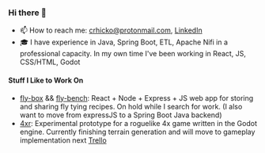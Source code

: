 ### Hi there 👋

- 📫 How to reach me: crhicko@protonmail.com, [LinkedIn](https://www.linkedin.com/in/clayton-hickok-10b2a814a/)
- 🎓 I have experience in Java, Spring Boot, ETL, Apache Nifi in a professional capacity. In my own time I've been working in React, JS, CSS/HTML, Godot

#### Stuff I Like to Work On
- [fly-box](https://github.com/crhicko/fly-box) && [fly-bench](https://github.com/crhicko/fly-bench): React + Node + Express + JS web app for storing and sharing fly tying recipes. On hold while I search for work. (I also want to move from expressJS to a Spring Boot Java backend)
- [4xr](https://github.com/crhicko/4xr): Experimental prototype for a roguelike 4x game written in the Godot engine. Currently finishing terrain generation and will move to gameplay implementation next [Trello](https://trello.com/b/eAIl49Ut/civilations-falling-through-space-time)
